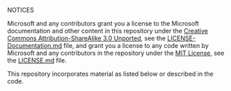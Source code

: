 NOTICES


Microsoft and any contributors grant you a license to the Microsoft documentation and other content in this repository under the [Creative Commons Attribution-ShareAlike 3.0 Unported](https://creativecommons.org/licenses/by-sa/3.0/legalcode), see the [LICENSE-Documentation.md](LICENSE-Documentation.md) file, and grant you a license to any code written by Microsoft and any contributors in the repository under the [MIT License](https://opensource.org/licenses/MIT), see the [LICENSE.md](LICENSE.md) file.

This repository incorporates material as listed below or described in the code.
